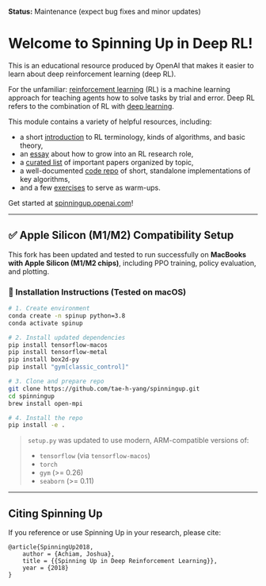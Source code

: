 **Status:** Maintenance (expect bug fixes and minor updates)

Welcome to Spinning Up in Deep RL! 
==================================

This is an educational resource produced by OpenAI that makes it easier to learn about deep reinforcement learning (deep RL).

For the unfamiliar: [reinforcement learning](https://en.wikipedia.org/wiki/Reinforcement_learning) (RL) is a machine learning approach for teaching agents how to solve tasks by trial and error. Deep RL refers to the combination of RL with [deep learning](http://ufldl.stanford.edu/tutorial/).

This module contains a variety of helpful resources, including:

- a short [introduction](https://spinningup.openai.com/en/latest/spinningup/rl_intro.html) to RL terminology, kinds of algorithms, and basic theory,
- an [essay](https://spinningup.openai.com/en/latest/spinningup/spinningup.html) about how to grow into an RL research role,
- a [curated list](https://spinningup.openai.com/en/latest/spinningup/keypapers.html) of important papers organized by topic,
- a well-documented [code repo](https://github.com/openai/spinningup) of short, standalone implementations of key algorithms,
- and a few [exercises](https://spinningup.openai.com/en/latest/spinningup/exercises.html) to serve as warm-ups.

Get started at [spinningup.openai.com](https://spinningup.openai.com)!

---

## ✅ Apple Silicon (M1/M2) Compatibility Setup

This fork has been updated and tested to run successfully on **MacBooks with Apple Silicon (M1/M2 chips)**, including PPO training, policy evaluation, and plotting.

### 🔧 Installation Instructions (Tested on macOS)

```bash
# 1. Create environment
conda create -n spinup python=3.8
conda activate spinup

# 2. Install updated dependencies
pip install tensorflow-macos
pip install tensorflow-metal
pip install box2d-py
pip install "gym[classic_control]"

# 3. Clone and prepare repo
git clone https://github.com/tae-h-yang/spinningup.git
cd spinningup
brew install open-mpi

# 4. Install the repo
pip install -e .
```

> `setup.py` was updated to use modern, ARM-compatible versions of:
> - `tensorflow` (via `tensorflow-macos`)
> - `torch`
> - `gym` (>= 0.26)
> - `seaborn` (>= 0.11)

---

Citing Spinning Up
------------------

If you reference or use Spinning Up in your research, please cite:

```
@article{SpinningUp2018,
    author = {Achiam, Joshua},
    title = {{Spinning Up in Deep Reinforcement Learning}},
    year = {2018}
}
```